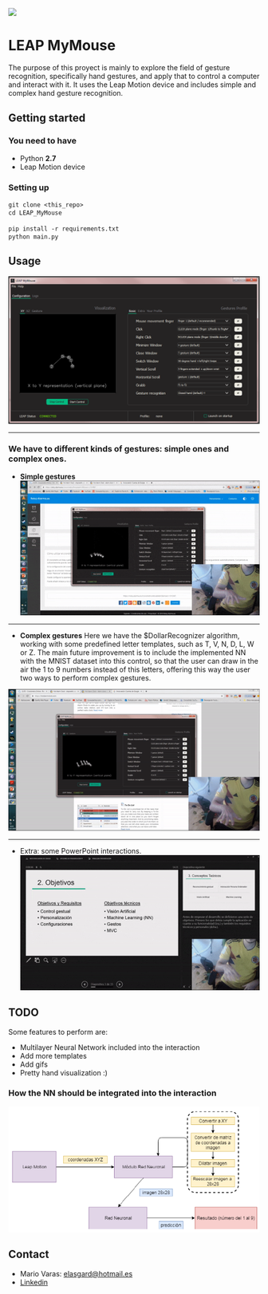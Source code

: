 ![](https://github.com/mavaras/LEAP_MyMouse/readme_files/logo.png)

# LEAP MyMouse
The purpose of this proyect is mainly to explore the field of gesture recognition, specifically hand gestures, and apply that to control a computer and interact with it. It uses the Leap Motion device and includes simple and complex hand gesture recognition.

## Getting started
### You need to have
- Python **2.7**
- Leap Motion device

### Setting up
```
git clone <this_repo>
cd LEAP_MyMouse

pip install -r requirements.txt
python main.py
```

## Usage

![LEAP MyMouse](https://raw.githubusercontent.com/mavaras/LEAP_MyMouse/origin/readme_files/gui.png)

******
### We have to different kinds of gestures: simple ones and complex ones.
- **Simple gestures**
![simple gesture example (grabbing action)](https://raw.githubusercontent.com/mavaras/LEAP_MyMouse/origin/readme_files/simple_gesture.gif)
******
- **Complex gestures**
Here we have the $DollarRecognizer algorithm, working with some predefined letter templates, such as T, V, N, D, L, W or Z. The main future improvement is to include the implemented NN with the MNIST dataset into this control, so that the user can draw in the air the 1 to 9 numbers instead of this letters, offering this way the user two ways to perform complex gestures.

![complex gesture example (T gesture)](https://raw.githubusercontent.com/mavaras/LEAP_MyMouse/origin/readme_files/complex_gesture.gif)
******
- Extra: some PowerPoint interactions.
![complex gesture example (T gesture)](https://raw.githubusercontent.com/mavaras/LEAP_MyMouse/origin/readme_files/powerpoint_interaction.gif)

## TODO
Some features to perform are:
- Multilayer Neural Network included into the interaction
- Add more templates
- Add gifs
- Pretty hand visualization :)

###  How the NN should be integrated into the interaction
![NN into Leap Motion control (spanish :3)](https://raw.githubusercontent.com/mavaras/LEAP_MyMouse/origin/readme_files/NNdiagram.png)


## Contact
- Mario Varas: elasgard@hotmail.es
- [Linkedin](https://www.linkedin.com/in/mario-varas-gonz%C3%A1lez-270604174/)

